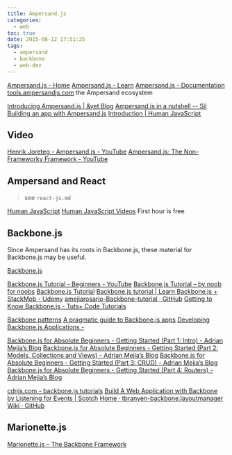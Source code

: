 ```yaml
---
title: Ampersand.js
categories:
  - web
toc: true
date: 2015-08-12 17:51:25
tags:
  - ampersand
  - backbone
  - web-dev
---
```


[Ampersand.js - Home](http://ampersandjs.com/)
[Ampersand.js - Learn](https://ampersandjs.com/learn/)
[Ampersand.js - Documentation](http://ampersandjs.com/docs)
[tools.ampersandjs.com](http://tools.ampersandjs.com/) the Ampersand ecosystem

[Introducing Ampersand.js | &yet Blog](https://blog.andyet.com/2014/06/25/introducing-ampersand-js)
[Ampersand.js in a nutshell -- Sil](http://silvdb.github.io/2015/04/20/ampersand-js-in-a-nutshell/)
[Building an app with Ampersand.js](http://iamsim.me/building-an-app-with-ampersand-js/)
[Introduction | Human JavaScript](http://read.humanjavascript.com/)

## Video

[Henrik Joreteg - Ampersand.js - YouTube](https://www.youtube.com/watch?v=k8JOKLEPSe0)
[Ampersand.js: The Non-Frameworky Framework - YouTube](https://www.youtube.com/watch?v=0epCeulgzrA)

## Ampersand and React

> see `react-js.md`

[Human JavaScript](http://read.humanjavascript.com/)
[Human JavaScript Videos](http://learn.humanjavascript.com/react-ampersand) First hour is free

## Backbone.js

Since Ampersand has its roots in Backbone.js, these material for Backbone.js may be useful.

[Backbone.js](http://backbonejs.org/)

[Backbone.js Tutorial - Beginners - YouTube](https://www.youtube.com/watch?v=FZSjvWtUxYk)
[Backbone.js Tutorial – by noob for noobs](http://thomasdavis.github.io/2011/02/01/backbone-introduction.html)
[Backbone.js Tutorial](https://backbonetutorials.com/)
[Backbone.js tutorial | Learn Backbone.js + StackMob - Udemy](https://www.udemy.com/learn-backbonejs-stackmob/)
[amejiarosario-Backbone-tutorial · GitHub](https://github.com/amejiarosario/Backbone-tutorial)
[Getting to Know Backbone.js - Tuts+ Code Tutorials](http://code.tutsplus.com/series/getting-to-know-backbonejs--net-24408)

[Backbone patterns](http://ricostacruz.com/backbone-patterns/)
[A pragmatic guide to Backbone.js apps](http://pragmatic-backbone.com/)
[Developing Backbone.js Applications -](http://addyosmani.github.io/backbone-fundamentals/)

[Backbone.js for Absolute Beginners - Getting Started (Part 1: Intro) - Adrian Mejia’s Blog](http://adrianmejia.com/blog/2012/09/11/backbone-dot-js-for-absolute-beginners-getting-started)
[Backbone.js for Absolute Beginners - Getting Started (Part 2: Models, Collections and Views) - Adrian Mejia’s Blog](http://adrianmejia.com/blog/2012/09/13/backbone-js-for-absolute-beginners-getting-started-part-2/)
[Backbone.js for Absolute Beginners - Getting Started (Part 3: CRUD) - Adrian Mejia’s Blog](http://adrianmejia.com/blog/2012/09/13/backbonejs-for-absolute-beginners-getting-started-part-3/)
[Backbone.js for Absolute Beginners - Getting Started (Part 4: Routers) - Adrian Mejia’s Blog](http://adrianmejia.com/blog/2012/09/13/backbone-js-for-absolute-beginners-getting-started-part-4/)

[cdnjs.com - backbone.js tutorials](https://cdnjs.com/libraries/backbone.js/tutorials/)
[Build A Web Application with Backbone by Listening for Events | Scotch](https://scotch.io/tutorials/build-a-web-application-with-backbone-by-listening-for-events)
[Home · tbranyen-backbone.layoutmanager Wiki · GitHub](https://github.com/tbranyen/backbone.layoutmanager/wiki)

## Marionette.js

[Marionette.js – The Backbone Framework](http://marionettejs.com/)
